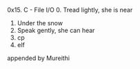 0x15. C - File I/O
0. Tread lightly, she is near
1. Under the snow
2. Speak gently, she can hear
3. cp
4. elf

appended by Mureithi
